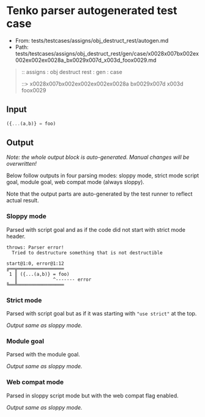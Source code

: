 # Tenko parser autogenerated test case

- From: tests/testcases/assigns/obj_destruct_rest/autogen.md
- Path: tests/testcases/assigns/obj_destruct_rest/gen/case/x0028x007bx002ex002ex002ex0028a_bx0029x007d_x003d_foox0029.md

> :: assigns : obj destruct rest : gen : case
>
> ::> x0028x007bx002ex002ex002ex0028a bx0029x007d x003d foox0029

## Input


`````js
({...(a,b)} = foo)
`````

## Output

_Note: the whole output block is auto-generated. Manual changes will be overwritten!_

Below follow outputs in four parsing modes: sloppy mode, strict mode script goal, module goal, web compat mode (always sloppy).

Note that the output parts are auto-generated by the test runner to reflect actual result.

### Sloppy mode

Parsed with script goal and as if the code did not start with strict mode header.

`````
throws: Parser error!
  Tried to destructure something that is not destructible

start@1:0, error@1:12
╔══╦═════════════════
 1 ║ ({...(a,b)} = foo)
   ║             ^------- error
╚══╩═════════════════

`````

### Strict mode

Parsed with script goal but as if it was starting with `"use strict"` at the top.

_Output same as sloppy mode._

### Module goal

Parsed with the module goal.

_Output same as sloppy mode._

### Web compat mode

Parsed in sloppy script mode but with the web compat flag enabled.

_Output same as sloppy mode._
